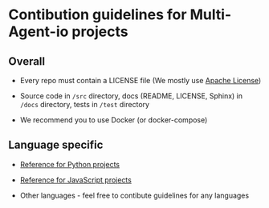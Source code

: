 # Contibution guidelines for Multi-Agent-io projects

## Overall

* Every repo must contain a LICENSE file (We mostly use [Apache License](https://www.apache.org/licenses/LICENSE-2.0))

* Source code in `/src` directory, docs (README, LICENSE, Sphinx) in `/docs` directory, tests in `/test` directory

* We recommend you to use Docker (or docker-compose)

## Language specific

* [Reference for Python projects](/python/)

* [Reference for JavaScript projects](/javascript/)

* Other languages - feel free to contibute guidelines for any languages
